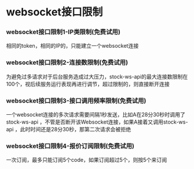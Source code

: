 # websocket接口限制

### websocket接口限制1-IP类限制(免费试用)
相同的token，相同的IP的，只能建立一个websocket连接

### websocket接口限制2-连接数限制(免费试用)
为避免过多请求对于后台服务造成过大压力，stock-ws-api的最大连接数限制在100个，视后续服务运行表现再进行调节，超过限制的，则直接断开连接

### websocket接口限制3-接口调用频率限制(免费试用)
一个websocket连接的多次请求需要间隔1秒发送，比如A在28分30秒时调用了stock-ws-api ，不管是否断开该Websocket连接，如果A接着又调用stock-ws-api ，此时时间还是28分30秒，那第二次请求会被拒绝

### websocket接口限制4-报价订阅限制(免费试用)
一次订阅，最多只能订阅5个code，如果订阅超过5个，则按5个来订阅